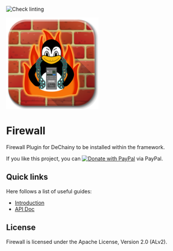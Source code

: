 ![Check linting](https://github.com/dechainers/firewall/workflows/Check%20linting/badge.svg)

![Firewall Logo](docs/logo.png)

# Firewall

Firewall Plugin for DeChainy to be installed within the framework.

If you like this project, you can [![Donate with PayPal](https://www.paypalobjects.com/en_US/i/btn/btn_donate_SM.gif)](https://www.paypal.com/donate/?business=ET3DHBDGGZ9SL&no_recurring=0&currency_code=EUR) via PayPal.

## Quick links

Here follows a list of useful guides:

* [Introduction](docs/README.md)
* [API Doc](docs/api)

## License

Firewall is licensed under the Apache License, Version 2.0 (ALv2).